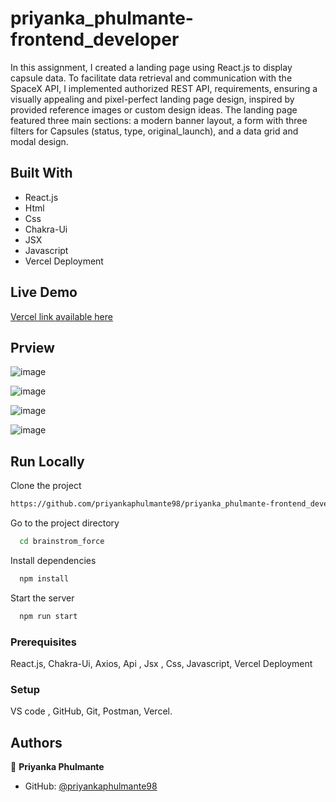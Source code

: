 # priyanka_phulmante-frontend_developer

In this assignment, I created a landing page using React.js to display capsule data. To facilitate data retrieval and communication with the SpaceX API, I implemented authorized REST API, requirements, ensuring a visually appealing and pixel-perfect landing page design, inspired by provided reference images or custom design ideas. The landing page featured three main sections: a modern banner layout, a form with three filters for Capsules (status, type, original_launch), and a data grid and modal design.

## Built With

- React.js
- Html 
- Css
- Chakra-Ui
- JSX
- Javascript
- Vercel Deployment

## Live Demo 

[Vercel link available here](https://brainstrom-force-kw34ae2dc-priyankaphulmante98.vercel.app)

## Prview 

![image](https://github.com/priyankaphulmante98/priyanka_phulmante-frontend_developer/assets/103947245/6aace0e1-b4d3-4a2b-a245-cc72bdb33a44)
<br />

![image](https://github.com/priyankaphulmante98/priyanka_phulmante-frontend_developer/assets/103947245/10795d5d-8057-4f75-8200-de795d101f13)
<br />

![image](https://github.com/priyankaphulmante98/priyanka_phulmante-frontend_developer/assets/103947245/d398dfb5-4182-4b79-9098-e3a170c26dfa)
<br />

![image](https://github.com/priyankaphulmante98/priyanka_phulmante-frontend_developer/assets/103947245/e6f25f4d-3f75-473c-9d68-254de713094b)
<br />

## Run Locally

Clone the project

```bash
https://github.com/priyankaphulmante98/priyanka_phulmante-frontend_developer.git
```

Go to the project directory

```bash
  cd brainstrom_force
```

Install dependencies

```bash
  npm install
```

Start the server

```bash
  npm run start
```

### Prerequisites
React.js, Chakra-Ui,  Axios,  Api , Jsx , Css, Javascript, Vercel Deployment

### Setup
VS code , GitHub, Git, Postman, Vercel.


## Authors

👤 **Priyanka Phulmante**

- GitHub: [@priyankaphulmante98](https://github.com/priyankaphulmante98)

